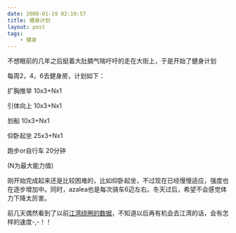 ```yaml
---
date: 2008-01-19 02:19:57
title: 健身计划
layout: post
tags:
    - 健身
---
```

不想眼前的几年之后挺着大肚腩气喘吁吁的走在大街上，于是开始了健身计划

每周2，4，6去健身房，计划如下：

扩胸推举 10x3+Nx1

引体向上 10x3+Nx1

划船 10x3+Nx1

仰卧起坐 25x3+Nx1

跑步or自行车 20分钟

(N为最大能力值)

刚开始完成起来还是比较困难的，比如仰卧起坐，不过现在已经慢慢适应，强度也在逐步增加中。同时，azalea也是每次骑车6迈左右。冬天过后，希望不会感觉体力下降太厉害。

前几天偶然看到了以前<a href="http://ztpala.com/2007/05/10/data-about-jiangwan/">江湾绕圈的数据</a>，不知道以后再有机会去江湾的话，会有怎样的速度-,-！！
